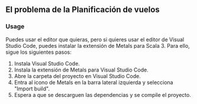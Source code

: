 ## El problema de la Planificación de vuelos

### Usage

Puedes usar el editor que quieras, pero si quieres usar el editor de Visual Studio Code, puedes instalar la extensión de Metals para Scala 3. Para ello, sigue los siguientes pasos:

1. Instala Visual Studio Code.
2. Instala la extensión de Metals para Visual Studio Code.
3. Abre la carpeta del proyecto en Visual Studio Code.
4. Entra al icono de Metals en la barra lateral izquierda y selecciona "Import build".
5. Espera a que se descarguen las dependencias y se compile el proyecto.







